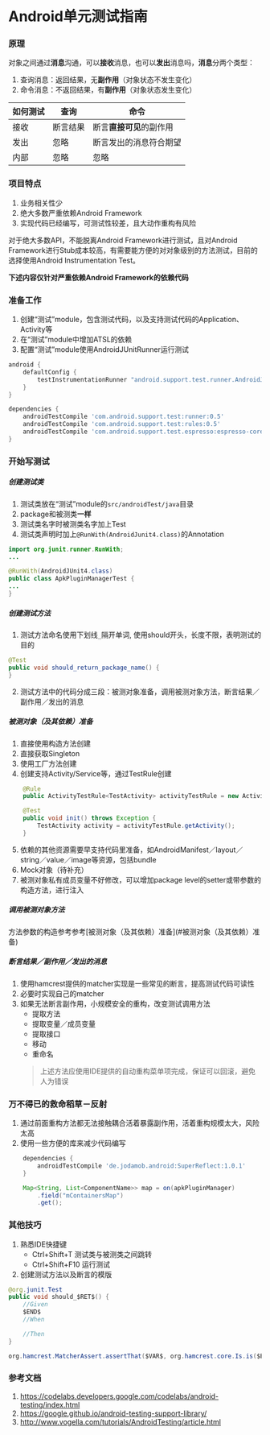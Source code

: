 # Android单元测试指南

### 原理

对象之间通过**消息**沟通，可以**接收**消息，也可以**发出**消息吗，**消息**分两个类型：
1. 查询消息：返回结果，无**副作用**（对象状态不发生变化）
2. 命令消息：不返回结果，有**副作用**（对象状态发生变化）

| 如何测试 | 查询     | 命令                     |
| -------- | -------- | ------------------------ |
| 接收     | 断言结果 | 断言**直接可见**的副作用 |
| 发出     | 忽略     | 断言发出的消息符合期望   |
| 内部     | 忽略     | 忽略                     |

### 项目特点

1. 业务相关性少
2. 绝大多数严重依赖Android Framework
3. 实现代码已经编写，可测试性较差，且大动作重构有风险

对于绝大多数API，不能脱离Android Framework进行测试，且对Android Framework进行Stub成本较高，有需要能方便的对对象级别的方法测试，目前的选择使用Android Instrumentation Test。

**下述内容仅针对严重依赖Android Framework的依赖代码**

### 准备工作

1. 创建“测试”module，包含测试代码，以及支持测试代码的Application、Activity等
2. 在“测试”module中增加ATSL的依赖
3. 配置“测试”module使用AndroidJUnitRunner运行测试

```groovy
android {
    defaultConfig {
        testInstrumentationRunner "android.support.test.runner.AndroidJUnitRunner"
    }
}

dependencies {
    androidTestCompile 'com.android.support.test:runner:0.5'
    androidTestCompile 'com.android.support.test:rules:0.5'
    androidTestCompile 'com.android.support.test.espresso:espresso-core:2.2.2'
}
```

### 开始写测试
##### 创建测试类
1. 测试类放在“测试”module的`src/androidTest/java`目录
2. package和被测类**一样**
3. 测试类名字时被测类名字加上Test
4. 测试类声明时加上`@RunWith(AndroidJunit4.class)`的Annotation

```java
import org.junit.runner.RunWith;
...

@RunWith(AndroidJUnit4.class)
public class ApkPluginManagerTest {
...
}
```

##### 创建测试方法

1. 测试方法命名使用下划线`_`隔开单词, 使用should开头，长度不限，表明测试的目的
```java
@Test
public void should_return_package_name() {
}
```
2. 测试方法中的代码分成三段：被测对象准备，调用被测对象方法，断言结果／副作用／发出的消息

##### 被测对象（及其依赖）准备
1. 直接使用构造方法创建
2. 直接获取Singleton
3. 使用工厂方法创建
4. 创建支持Activity/Service等，通过TestRule创建
```java
    @Rule
    public ActivityTestRule<TestActivity> activityTestRule = new ActivityTestRule<>(TestActivity.class);

    @Test
    public void init() throws Exception {
        TestActivity activity = activityTestRule.getActivity();
    }
```

5. 依赖的其他资源需要早支持代码里准备，如AndroidManifest／layout／string／value／image等资源，包括bundle
6. Mock对象（待补充）
7. 被测对象私有成员变量不好修改，可以增加package level的setter或带参数的构造方法，进行注入

##### 调用被测对象方法

方法参数的构造参考参考\[被测对象（及其依赖）准备\](#被测对象（及其依赖）准备)

##### 断言结果／副作用／发出的消息

1. 使用hamcrest提供的matcher实现是一些常见的断言，提高测试代码可读性
2. 必要时实现自己的matcher
3. 如果无法断言副作用，小规模安全的重构，改变测试调用方法
   * 提取方法
   * 提取变量／成员变量
   * 提取接口
   * 移动
   * 重命名
   > 上述方法应使用IDE提供的自动重构菜单项完成，保证可以回滚，避免人为错误

### 万不得已的救命稻草－反射

1. 通过前面重构方法都无法接触耦合活着暴露副作用，活着重构规模太大，风险太高
2. 使用一些方便的库来减少代码编写
```groovy
    dependencies {
        androidTestCompile 'de.jodamob.android:SuperReflect:1.0.1'
    }
```

```java
    Map<String, List<ComponentName>> map = on(apkPluginManager)
        .field("mContainersMap")
        .get();
```

### 其他技巧

1. 熟悉IDE快捷键
   * Ctrl+Shift+T 测试类与被测类之间跳转
   * Ctrl+Shift+F10 运行测试
2. 创建测试方法以及断言的模版
```java
@org.junit.Test
public void should_$RET$() {
    //Given
    $END$
    //When

    //Then
}
```

```java
org.hamcrest.MatcherAssert.assertThat($VAR$, org.hamcrest.core.Is.is($END$));
```

### 参考文档
1. https://codelabs.developers.google.com/codelabs/android-testing/index.html
2. https://google.github.io/android-testing-support-library/
3. http://www.vogella.com/tutorials/AndroidTesting/article.html
